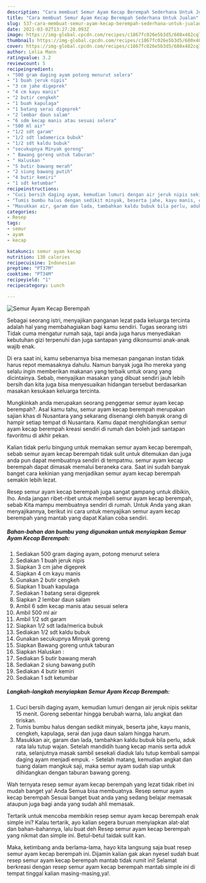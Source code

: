 ```yaml
---
description: "Cara membuat Semur Ayam Kecap Berempah Sederhana Untuk Jualan"
title: "Cara membuat Semur Ayam Kecap Berempah Sederhana Untuk Jualan"
slug: 537-cara-membuat-semur-ayam-kecap-berempah-sederhana-untuk-jualan
date: 2021-03-02T13:27:28.093Z
image: https://img-global.cpcdn.com/recipes/c1867fc026e5b3d5/680x482cq70/semur-ayam-kecap-berempah-foto-resep-utama.jpg
thumbnail: https://img-global.cpcdn.com/recipes/c1867fc026e5b3d5/680x482cq70/semur-ayam-kecap-berempah-foto-resep-utama.jpg
cover: https://img-global.cpcdn.com/recipes/c1867fc026e5b3d5/680x482cq70/semur-ayam-kecap-berempah-foto-resep-utama.jpg
author: Lelia Mann
ratingvalue: 3.2
reviewcount: 5
recipeingredient:
- "500 gram daging ayam potong menurut selera"
- "1 buah jeruk nipis"
- "3 cm jahe digeprek"
- "4 cm kayu manis"
- "2 butir cengkeh"
- "1 buah kapulaga"
- "1 batang serai digeprek"
- "2 lembar daun salam"
- "6 sdm kecap manis atau sesuai selera"
- "500 ml air"
- "1/2 sdt garam"
- "1/2 sdt ladamerica bubuk"
- "1/2 sdt kaldu bubuk"
- "secukupnya Minyak goreng"
- " Bawang goreng untuk taburan"
- " Haluskan "
- "5 butir bawang merah"
- "2 siung bawang putih"
- "4 butir kemiri"
- "1 sdt ketumbar"
recipeinstructions:
- "Cuci bersih daging ayam, kemudian lumuri dengan air jeruk nipis sekitar 15 menit. Goreng sebentar hingga berubah warna, lalu angkat dan tiriskan."
- "Tumis bumbu halus dengan sedikit minyak, beserta jahe, kayu manis, cengkeh, kapulaga, serai dan juga daun salam hingga harum."
- "Masukkan air, garam dan lada, tambahkan kaldu bubuk bila perlu, aduk rata lalu tutup wajan. Setelah mandidih tuang kecap manis serta aduk rata, selanjutnya masak sambil sesekali diaduk lalu tutup kembali sampai daging ayam menjadi empuk. Setelah matang, kemudian angkat dan tuang dalam mangkuk saji, maka semur ayam sudah siap untuk dihidangkan dengan taburan bawang goreng."
categories:
- Resep
tags:
- semur
- ayam
- kecap

katakunci: semur ayam kecap 
nutrition: 130 calories
recipecuisine: Indonesian
preptime: "PT37M"
cooktime: "PT34M"
recipeyield: "1"
recipecategory: Lunch

---
```



![Semur Ayam Kecap Berempah](https://img-global.cpcdn.com/recipes/c1867fc026e5b3d5/680x482cq70/semur-ayam-kecap-berempah-foto-resep-utama.jpg)

Sebagai seorang istri, menyajikan panganan lezat pada keluarga tercinta adalah hal yang membahagiakan bagi kamu sendiri. Tugas seorang istri Tidak cuma mengatur rumah saja, tapi anda juga harus menyediakan kebutuhan gizi terpenuhi dan juga santapan yang dikonsumsi anak-anak wajib enak.

Di era  saat ini, kamu sebenarnya bisa memesan panganan instan tidak harus repot memasaknya dahulu. Namun banyak juga lho mereka yang selalu ingin memberikan makanan yang terbaik untuk orang yang dicintainya. Sebab, menyajikan masakan yang dibuat sendiri jauh lebih bersih dan kita juga bisa menyesuaikan hidangan tersebut berdasarkan masakan kesukaan keluarga tercinta. 



Mungkinkah anda merupakan seorang penggemar semur ayam kecap berempah?. Asal kamu tahu, semur ayam kecap berempah merupakan sajian khas di Nusantara yang sekarang disenangi oleh banyak orang di hampir setiap tempat di Nusantara. Kamu dapat menghidangkan semur ayam kecap berempah kreasi sendiri di rumah dan boleh jadi santapan favoritmu di akhir pekan.

Kalian tidak perlu bingung untuk memakan semur ayam kecap berempah, sebab semur ayam kecap berempah tidak sulit untuk ditemukan dan juga anda pun dapat membuatnya sendiri di tempatmu. semur ayam kecap berempah dapat dimasak memalui beraneka cara. Saat ini sudah banyak banget cara kekinian yang menjadikan semur ayam kecap berempah semakin lebih lezat.

Resep semur ayam kecap berempah juga sangat gampang untuk dibikin, lho. Anda jangan ribet-ribet untuk membeli semur ayam kecap berempah, sebab Kita mampu membuatnya sendiri di rumah. Untuk Anda yang akan menyajikannya, berikut ini cara untuk menyajikan semur ayam kecap berempah yang mantab yang dapat Kalian coba sendiri.

<!--inarticleads1-->

##### Bahan-bahan dan bumbu yang digunakan untuk menyiapkan Semur Ayam Kecap Berempah:

1. Sediakan 500 gram daging ayam, potong menurut selera
1. Sediakan 1 buah jeruk nipis
1. Siapkan 3 cm jahe digeprek
1. Siapkan 4 cm kayu manis
1. Gunakan 2 butir cengkeh
1. Siapkan 1 buah kapulaga
1. Sediakan 1 batang serai digeprek
1. Siapkan 2 lembar daun salam
1. Ambil 6 sdm kecap manis atau sesuai selera
1. Ambil 500 ml air
1. Ambil 1/2 sdt garam
1. Siapkan 1/2 sdt lada/merica bubuk
1. Sediakan 1/2 sdt kaldu bubuk
1. Gunakan secukupnya Minyak goreng
1. Siapkan  Bawang goreng untuk taburan
1. Siapkan  Haluskan :
1. Sediakan 5 butir bawang merah
1. Sediakan 2 siung bawang putih
1. Sediakan 4 butir kemiri
1. Sediakan 1 sdt ketumbar




<!--inarticleads2-->

##### Langkah-langkah menyiapkan Semur Ayam Kecap Berempah:

1. Cuci bersih daging ayam, kemudian lumuri dengan air jeruk nipis sekitar 15 menit. Goreng sebentar hingga berubah warna, lalu angkat dan tiriskan.
1. Tumis bumbu halus dengan sedikit minyak, beserta jahe, kayu manis, cengkeh, kapulaga, serai dan juga daun salam hingga harum.
1. Masukkan air, garam dan lada, tambahkan kaldu bubuk bila perlu, aduk rata lalu tutup wajan. Setelah mandidih tuang kecap manis serta aduk rata, selanjutnya masak sambil sesekali diaduk lalu tutup kembali sampai daging ayam menjadi empuk. - Setelah matang, kemudian angkat dan tuang dalam mangkuk saji, maka semur ayam sudah siap untuk dihidangkan dengan taburan bawang goreng.




Wah ternyata resep semur ayam kecap berempah yang lezat tidak ribet ini mudah banget ya! Anda Semua bisa membuatnya. Resep semur ayam kecap berempah Sesuai banget buat anda yang sedang belajar memasak ataupun juga bagi anda yang sudah ahli memasak.

Tertarik untuk mencoba membikin resep semur ayam kecap berempah enak simple ini? Kalau tertarik, ayo kalian segera buruan menyiapkan alat-alat dan bahan-bahannya, lalu buat deh Resep semur ayam kecap berempah yang nikmat dan simple ini. Betul-betul taidak sulit kan. 

Maka, ketimbang anda berlama-lama, hayo kita langsung saja buat resep semur ayam kecap berempah ini. Dijamin kalian gak akan nyesel sudah buat resep semur ayam kecap berempah mantab tidak rumit ini! Selamat berkreasi dengan resep semur ayam kecap berempah mantab simple ini di tempat tinggal kalian masing-masing,ya!.

